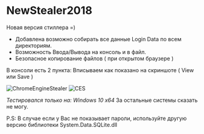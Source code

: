 # NewStealer2018
Новая версия стиллера =)

- Добавлена возможно собирать все данные Login Data по всем директориям.
- Возможность Ввода/Вывода на консоль и в файл.
- Безопасное копирование файлов ( при открытом браузере )

В консоли есть 2 пункта: Вписываем как показано на скриншоте ( View или Save )

![ChromeEngineStealer](https://preview.ibb.co/nFBh3d/Screenshot_2.png)
![CES](https://image.ibb.co/hxHdby/Screenshot_1.png)

*Тестировался только на: Windows 10 x64* За остальные системы сказать не могу.

P.S: В случае если у Вас не показывает пароли, используйте другую версию библиотеки System.Data.SQLite.dll
